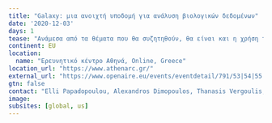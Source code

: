 ```yaml
---
title: "Galaxy: μια ανοιχτή υποδομή για ανάλυση βιολογικών δεδομένων"
date: '2020-12-03'
days: 1
tease: "Ανάμεσα από τα θέματα που θα συζητηθούν, θα είναι και η χρήση του Galaxy για τον προσδιορισμό μεταλλάξεων σε δεδομένα COVID-19"
continent: EU
location:
  name: "Ερευνητικό κέντρο Αθηνά, Online, Greece"
location_url: "https://www.athenarc.gr/"
external_url: "https://www.openaire.eu/events/eventdetail/791/53|54|55|56|57|58|272|303/galaxy-an-open-infrastructure-for-biological-data-analysis"
gtn: false
contact: "Elli Papadopoulou, Alexandros Dimopoulos, Thanasis Vergoulis, Fotis Psomopoulos"
image: 
subsites: [global, us]
---
```

